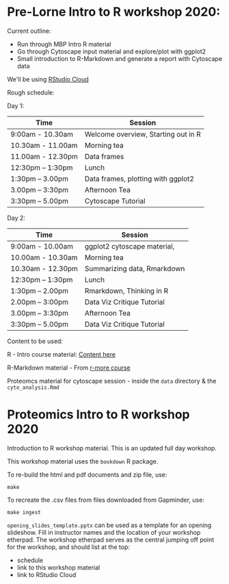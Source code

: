 # Pre-Lorne Intro to R workshop 2020:

Current outline:

* Run through MBP Intro R material
* Go through Cytoscape input material and explore/plot with ggplot2
* Small introduction to R-Markdown and generate a report with Cytoscape data

We'll be using [RStudio Cloud](https://rstudio.cloud/)

Rough schedule:

Day 1:

| Time              | Session                             |
|-------------------|-------------------------------------|
| 9:00am - 10.30am  | Welcome overview, Starting out in R |
| 10.30am - 11.00am | Morning tea                         |
| 11.00am - 12.30pm | Data frames                         |
| 12:30pm – 1:30pm  | Lunch                               |
| 1:30pm – 3.00pm   | Data frames, plotting with ggplot2  |
| 3.00pm – 3:30pm   | Afternoon Tea                       |
| 3:30pm – 5.00pm   | Cytoscape Tutorial                  |


Day 2:

| Time              | Session                           |
|-------------------|-----------------------------------|
| 9:00am - 10.00am  | ggplot2 cytoscape material,       |
| 10.00am - 10.30am | Morning tea                       |
| 10.30am - 12.30pm | Summarizing data, Rmarkdown       |
| 12:30pm – 1:30pm  | Lunch                             |
| 1:30pm – 2.00pm   | Rmarkdown, Thinking in R          |
| 2.00pm – 3:00pm   | Data Viz Critique Tutorial        |
| 3.00pm – 3:30pm   | Afternoon Tea                     |
| 3:30pm – 5.00pm   | Data Viz Critique Tutorial        |


Content to be used:

R - Intro course material: [Content here](https://monashdatafluency.github.io/r-intro-2/)

R-Markdown material - From [r-more course](https://monashbioinformaticsplatform.github.io/r-more/topics/Rmarkdown.html)

Proteomcs material for cytoscape session - inside the `data` directory & the `cyto_analysis.Rmd` 



# Proteomics Intro to R workshop 2020

Introduction to R workshop material. This is an updated full day workshop.

This workshop material uses the `bookdown` R package.

To re-build the html and pdf documents and zip file, use:

```
make
```

To recreate the .csv files from files downloaded from Gapminder, use:

```
make ingest
```

`opening_slides_template.pptx` can be used as a template for an opening slideshow. Fill in instructor names and the location of your workshop etherpad. The workshop etherpad serves as the central jumping off point for the workshop, and should list at the top:

* schedule
* link to this workshop material
* link to RStudio Cloud